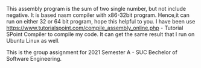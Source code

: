 This assembly program is the sum of two single number, but not include negative.
It is based nasm compiler with x86-32bit program.
Hence,it can run on either 32 or 64 bit program, hope this helpful to you.
I have been use https://www.tutorialspoint.com/compile_assembly_online.php - Tutorial SPoint Compiler to compile my code.
It can get the same result that I run on Ubuntu Linux as well.

This is the group assignment for 2021 Semester A - SUC Bechelor of Software Engineering.
